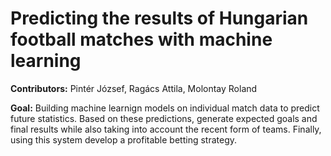 # Predicting the results of Hungarian football matches with machine learning

**Contributors:** Pintér József, Ragács Attila, Molontay Roland

**Goal:** Building machine learnign models on individual match data to predict future statistics. Based on these predictions, generate expected goals and final results while also taking into account the recent form of teams. Finally, using this system develop a profitable betting strategy.

